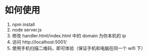 # 如何使用
1. npm install
2. node server.js
3. 修改 handler.html/index.html 中的 domain 为你本机的 ip
4. 访问 http://localhost:5001/
5. 使用手机扫描二维码，即可体验（保证手机和电脑在同一个 wifi 下）